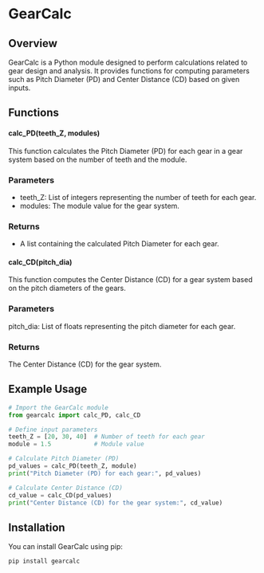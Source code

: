 # GearCalc

## Overview

GearCalc is a Python module designed to perform calculations related to gear design and analysis. It provides functions for computing parameters such as Pitch Diameter (PD) and Center Distance (CD) based on given inputs.

## Functions

#### calc_PD(teeth_Z, modules)

This function calculates the Pitch Diameter (PD) for each gear in a gear system based on the number of teeth and the module.

### Parameters

- teeth_Z: List of integers representing the number of teeth for each gear.
- modules: The module value for the gear system.
  
### Returns
- A list containing the calculated Pitch Diameter for each gear.
  
#### calc_CD(pitch_dia)
This function computes the Center Distance (CD) for a gear system based on the pitch diameters of the gears.

### Parameters
pitch_dia: List of floats representing the pitch diameter for each gear.

### Returns
The Center Distance (CD) for the gear system.

## Example Usage

```python
# Import the GearCalc module
from gearcalc import calc_PD, calc_CD

# Define input parameters
teeth_Z = [20, 30, 40]  # Number of teeth for each gear
module = 1.5            # Module value

# Calculate Pitch Diameter (PD)
pd_values = calc_PD(teeth_Z, module)
print("Pitch Diameter (PD) for each gear:", pd_values)

# Calculate Center Distance (CD)
cd_value = calc_CD(pd_values)
print("Center Distance (CD) for the gear system:", cd_value)
```

## Installation

You can install GearCalc using pip:

```
pip install gearcalc
```



